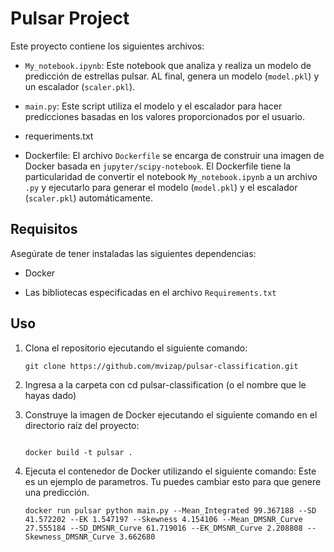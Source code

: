 # Pulsar Project

Este proyecto contiene los siguientes archivos:

-  `My_notebook.ipynb`: Este notebook que analiza y realiza un modelo de predicción de estrellas pulsar. AL final, genera un modelo (`model.pkl`) y un escalador (`scaler.pkl`).

-  `main.py`: Este script utiliza el modelo y el escalador para hacer predicciones basadas en los valores proporcionados por el usuario.

- requeriments.txt

- Dockerfile: El archivo `Dockerfile` se encarga de construir una imagen de Docker basada en `jupyter/scipy-notebook`. El Dockerfile tiene la particularidad de convertir el notebook `My_notebook.ipynb` a un archivo `.py` y ejecutarlo para generar el modelo (`model.pkl`) y el escalador (`scaler.pkl`) automáticamente.


## Requisitos

  
Asegúrate de tener instaladas las siguientes dependencias:

- Docker

- Las bibliotecas especificadas en el archivo `Requirements.txt`


## Uso

1. Clona el repositorio ejecutando el siguiente comando:
   
   ```
   git clone https://github.com/mvizap/pulsar-classification.git
   ```

3. Ingresa a la carpeta con cd pulsar-classification (o el nombre que le hayas dado)
   
4. Construye la imagen de Docker ejecutando el siguiente comando en el directorio raíz del proyecto:

   ```

   docker build -t pulsar .
   ```


6. Ejecuta el contenedor de Docker utilizando el siguiente comando:
Este es un ejemplo de parametros. Tu puedes cambiar esto para que genere una predicción.

   ```
   docker run pulsar python main.py --Mean_Integrated 99.367188 --SD 41.572202 --EK 1.547197 --Skewness 4.154106 --Mean_DMSNR_Curve 27.555184 --SD_DMSNR_Curve 61.719016 --EK_DMSNR_Curve 2.208808 --Skewness_DMSNR_Curve 3.662680
   ```
